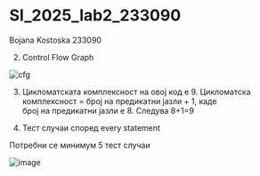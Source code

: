# SI_2025_lab2_233090
Bojana Kostoska 233090

2. Control Flow Graph


![cfg](https://github.com/user-attachments/assets/8f554ab4-9d46-486b-aa98-839c43369985)

3. Цикломатската комплексност на овој код е 9. Цикломатска комплексност = број на предикатни јазли + 1, каде број на предикатни јазли е 8. Следува 8+1=9

4. Тест случаи според every statement

Потребни се минимум 5 тест случаи

![image](https://github.com/user-attachments/assets/97d67fd6-dfc0-4e03-98a4-049881719d68)

